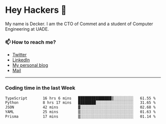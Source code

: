 # Hey Hackers 👋

My name is Decker. I am the CTO of Commet and a student of Computer Engineering at UADE.

### 📫 How to reach me?
- [Twitter](https://x.com/0xDecker) 
- [LinkedIn](https://www.linkedin.com/in/decker-urbano/) 
- [My personal blog](http://decker.sh) 
- [Mail](mailto:me@decker.sh)

---

### Coding time in the last Week

<!--START_SECTION:waka-->

```txt
TypeScript       16 hrs 6 mins   ███████████████▒░░░░░░░░░   61.55 %
Python           8 hrs 17 mins   ████████░░░░░░░░░░░░░░░░░   31.65 %
JSON             42 mins         ▓░░░░░░░░░░░░░░░░░░░░░░░░   02.68 %
YAML             25 mins         ▒░░░░░░░░░░░░░░░░░░░░░░░░   01.63 %
Prisma           17 mins         ▒░░░░░░░░░░░░░░░░░░░░░░░░   01.14 %
```

<!--END_SECTION:waka-->
